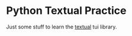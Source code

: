 # Python Textual Practice

Just some stuff to learn the [textual](https://github.com/Textualize/textual) tui library.

